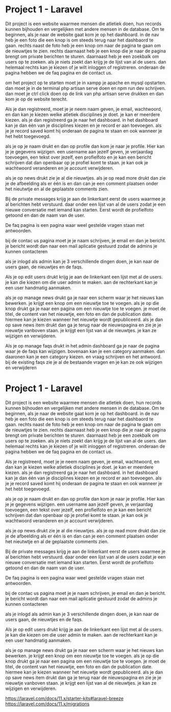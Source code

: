 # Project 1 - Laravel
Dit project is een website waarmee mensen die atletiek doen, hun records kunnen bijhouden en vergelijken met andere mensen in de database. 
Om te beginnen, als je naar de website gaat kom je op het dashboard. in de nav heb je een foto die een knop is om steeds terug naar het dashbaord te gaan. rechts naast de foto heb je een knop om naar de pagina te gaan om de nieuwtjes te zien. rechts daarnaast heb je een knop die je naar de pagina brengt om private berichten te sturen. daarnaast heb je een zoekbalk om users op te zoeken. als je niets zoekt dan krijg je de lijst van al de users. dan helemaal rechts kan je kiezen of je wilt inloggen of registreren. onderaan de pagina hebben we de faq pagina en de contact us.

om het project op te starten moet je in xampp je apache en mysql opstarten. dan moet je in de terminal php artisan serve doen en npm run dev schrijven. dan moet je ctrl click doen op de link van php artisan serve drukken en dan kom je op de website terecht. 

Als je dan registreerd, moet je je neem naam geven, je email, wachtwoord, en dan kan je kiezen welke atletiek disciplines je doet. je kan er meerdere kiezen. 
als je dan registreerd ga je naar het dashboard. in het dashboard kan je dan één van je disciplines kiezen en je record er aan toevoegen. als je je record saved komt hij onderaan de pagina te staan en ook wanneer je het hebt toegevoegd. 

als je op je naam drukt en dan op profile dan kom je naar je profile. Hier kan je je gegevens wijzigen. een username aan jezelf geven, je verjaardag toevoegen, een tekst over jezelf, een profielfoto en je kan een bericht schrijven dat dan openbaar op je profiel komt te staan. je kan ook je wachtwoord veranderen en je account verwijderen. 

als je op news drukt zie je al die nieuwtjes. als je op read more drukt dan zie je de afbeelding als er één is en dan can je een comment plaatsen onder het nieutwtje en al de geplaatste comments zien. 

Bij de private messages krijg je aan de linkerkant eerst de users waarmee je al berichten hebt verstuurd. daar onder een lijst van al de users zodat je een nieuwe conversatie met iemand kan starten. Eerst wordt de profielfoto getoond en dan de naam van de user. 

De faq pagina is een pagina waar weel gestelde vragen staan met antwoorden.

bij de contac us pagina moet je je naam schrijven, je email en dan je bericht. je bericht wordt dan naar een mail aplicatie gestuurd zodat de admins je kunnen contacteren

als je inlogd als admin kan je 3 verschillende dingen doen, je kan naar de users gaan, de nieuwtjes en de faqs. 

Als je op edit users drukt krijg je aan de linkerkant een lijst met al de users. je kan die kiezen om die user admin te maken. aan de rechterkant kan je een user handmatig aanmaken. 

als je op manage news drukt ga je naar een scherm waar je het nieuws kan bewerken. je krijgt een knop om een nieuwtje toe te voegen. als je op die knop drukt ga je naar een pagina om een nieuwtje toe te voegen. je moet de titel, de content van het nieuwtje, een foto en dan de publication date. hiermee kan je kiezen wanneer het nieuwtje wordt gepubliceerd. als je dan op save news item drukt dan ga je terug naar de nieuwspagina en zie je je nieuwtje vanboven staan. je krijgt een lijst van al de nieuwtjes. je kan ze wijzigen en verwijderen. 

Als je op manage faqs drukt in het admin dashboard ga je naar de pagina waar je de faqs kan wijzigen. bovenaan kan je een category aanmaken. dan daaronen kan je een category kiezen. en vraag schrijven en het antwoord. bij de existing faqs zie je al de bestaande vragen en je kan ze ook wijzigen en verwijderen


# Project 1 - Laravel
Dit project is een website waarmee mensen die atletiek doen, hun records kunnen bijhouden en vergelijken met andere mensen in de database. 
Om te beginnen, als je naar de website gaat kom je op het dashboard. in de nav heb je een foto die een knop is om steeds terug naar het dashbaord te gaan. rechts naast de foto heb je een knop om naar de pagina te gaan om de nieuwtjes te zien. rechts daarnaast heb je een knop die je naar de pagina brengt om private berichten te sturen. daarnaast heb je een zoekbalk om users op te zoeken. als je niets zoekt dan krijg je de lijst van al de users. dan helemaal rechts kan je kiezen of je wilt inloggen of registreren. onderaan de pagina hebben we de faq pagina en de contact us.

Als je registreerd, moet je je neem naam geven, je email, wachtwoord, en dan kan je kiezen welke atletiek disciplines je doet. je kan er meerdere kiezen. 
als je dan registreerd ga je naar het dashboard. in het dashboard kan je dan één van je disciplines kiezen en je record er aan toevoegen. als je je record saved komt hij onderaan de pagina te staan en ook wanneer je het hebt toegevoegd. 

als je op je naam drukt en dan op profile dan kom je naar je profile. Hier kan je je gegevens wijzigen. een username aan jezelf geven, je verjaardag toevoegen, een tekst over jezelf, een profielfoto en je kan een bericht schrijven dat dan openbaar op je profiel komt te staan. je kan ook je wachtwoord veranderen en je account verwijderen. 

als je op news drukt zie je al die nieuwtjes. als je op read more drukt dan zie je de afbeelding als er één is en dan can je een comment plaatsen onder het nieutwtje en al de geplaatste comments zien. 

Bij de private messages krijg je aan de linkerkant eerst de users waarmee je al berichten hebt verstuurd. daar onder een lijst van al de users zodat je een nieuwe conversatie met iemand kan starten. Eerst wordt de profielfoto getoond en dan de naam van de user. 

De faq pagina is een pagina waar weel gestelde vragen staan met antwoorden.

bij de contac us pagina moet je je naam schrijven, je email en dan je bericht. je bericht wordt dan naar een mail aplicatie gestuurd zodat de admins je kunnen contacteren

als je inlogd als admin kan je 3 verschillende dingen doen, je kan naar de users gaan, de nieuwtjes en de faqs. 

Als je op edit users drukt krijg je aan de linkerkant een lijst met al de users. je kan die kiezen om die user admin te maken. aan de rechterkant kan je een user handmatig aanmaken. 

als je op manage news drukt ga je naar een scherm waar je het nieuws kan bewerken. je krijgt een knop om een nieuwtje toe te voegen. als je op die knop drukt ga je naar een pagina om een nieuwtje toe te voegen. je moet de titel, de content van het nieuwtje, een foto en dan de publication date. hiermee kan je kiezen wanneer het nieuwtje wordt gepubliceerd. als je dan op save news item drukt dan ga je terug naar de nieuwspagina en zie je je nieuwtje vanboven staan. je krijgt een lijst van al de nieuwtjes. je kan ze wijzigen en verwijderen. 




https://laravel.com/docs/11.x/starter-kits#laravel-breeze
https://laravel.com/docs/11.x/migrations

